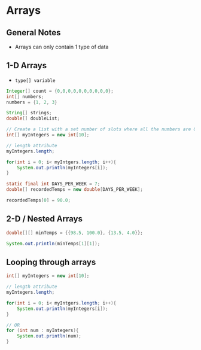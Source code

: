 # Arrays

## General Notes

- Arrays can only contain 1 type of data

## 1-D Arrays

- `type[] variable`

```java
Integer[] count = {0,0,0,0,0,0,0,0,0,0};
int[] numbers;
numbers = {1, 2, 3}

String[] strings;
double[] doubleList;

// Create a list with a set number of slots where all the numbers are 0
int[] myIntegers = new int[10];

// length attribute
myIntegers.length;

for(int i = 0; i< myIntgers.length; i++){
    System.out.println(myIntegers[i]);
}

static final int DAYS_PER_WEEK = 7;
double[] recordedTemps = new double[DAYS_PER_WEEK];

recordedTemps[0] = 90.0;
```


## 2-D / Nested Arrays

```java
double[][] minTemps = {{98.5, 100.0}, {13.5, 4.0}};

System.out.println(minTemps[1][1]);

```

## Looping through arrays

```java
int[] myIntegers = new int[10];

// length attribute
myIntegers.length;

for(int i = 0; i< myIntgers.length; i++){
    System.out.println(myIntegers[i]);
}

// OR
for (int num : myIntegers){
    System.out.println(num);
}
```